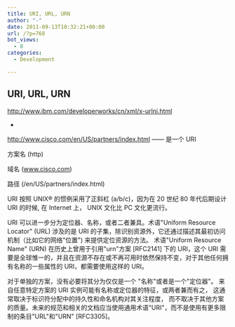 ```yaml
---
title: URI, URL, URN
author: "-"
date: 2011-09-13T10:32:21+00:00
url: /?p=768
bot_views:
  - 8
categories:
  - Development

---
```

## URI, URL, URN
http://www.ibm.com/developerworks/cn/xml/x-urlni.html
  
-
  
http://www.cisco.com/en/US/partners/index.html —— 是一个 URI
  
方案名 (http)
  
域名 (www.cisco.com)
  
路径 (/en/US/partners/index.html)
  
URI 按照 UNIX® 的惯例采用了正斜杠 (a/b/c)，因为在 20 世纪 80 年代后期设计 URI 的时候, 在 Internet 上， UNIX 文化比 PC 文化更流行。
  
URI 可以进一步分为定位器、名称，或者二者兼具。术语"Uniform Resource Locator" (URL) 涉及的是 URI 的子集，除识别资源外，它还通过描述其最初访问机制（比如它的网络"位置") 来提供定位资源的方法。 术语"Uniform Resource Name" (URN) 在历史上曾用于引用"urn"方案 [RFC2141] 下的 URI，这个 URI 需要是全球惟一的，并且在资源不存在或不再可用时依然保持不变，对于其他任何拥有名称的一些属性的 URI，都需要使用这样的 URI。
  
对于单独的方案，没有必要将其分为仅仅是一个 "名称"或者是一个"定位器"。 来自任意特定方案的 URI 实例可能有名称或定位器的特征，或两者兼而有之， 这通常取决于标识符分配中的持久性和命名机构对其关注程度， 而不取决于其他方案的质量。未来的规范和相关的文档应当使用通用术语"URI"，而不是使用有更多限制的条目"URL"和"URN" [RFC3305]。